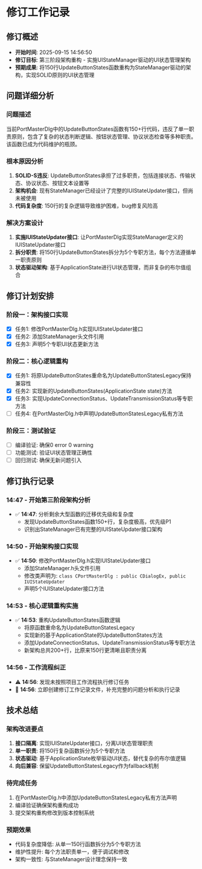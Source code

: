 # 修订工作记录

## 修订概述
- **开始时间**: 2025-09-15 14:56:50
- **修订目标**: 第三阶段架构重构 - 实施UIStateManager驱动的UI状态管理架构
- **预期成果**: 将150行UpdateButtonStates函数重构为StateManager驱动的架构，实现SOLID原则的UI状态管理

## 问题详细分析
### 问题描述
当前PortMasterDlg中的UpdateButtonStates函数有150+行代码，违反了单一职责原则，包含了复杂的状态判断逻辑、按钮状态管理、协议状态检查等多种职责。该函数已成为代码维护的瓶颈。

### 根本原因分析
1. **SOLID-S违反**: UpdateButtonStates承担了过多职责，包括连接状态、传输状态、协议状态、按钮文本设置等
2. **架构机会**: 现有StateManager已经设计了完整的IUIStateUpdater接口，但尚未被使用
3. **代码复杂度**: 150行的复杂逻辑导致维护困难，bug修复风险高

### 解决方案设计
1. **实施IUIStateUpdater接口**: 让PortMasterDlg实现StateManager定义的IUIStateUpdater接口
2. **拆分职责**: 将150行UpdateButtonStates拆分为5个专职方法，每个方法遵循单一职责原则
3. **状态驱动架构**: 基于ApplicationState进行UI状态管理，而非复杂的布尔值组合

## 修订计划安排
### 阶段一：架构接口实现
- [x] 任务1: 修改PortMasterDlg.h实现IUIStateUpdater接口
- [x] 任务2: 添加StateManager头文件引用
- [x] 任务3: 声明5个专职UI状态更新方法

### 阶段二：核心逻辑重构
- [x] 任务1: 将原UpdateButtonStates重命名为UpdateButtonStatesLegacy保持兼容性
- [x] 任务2: 实现新的UpdateButtonStates(ApplicationState state)方法
- [x] 任务3: 实现UpdateConnectionStatus、UpdateTransmissionStatus等专职方法
- [ ] 任务4: 在PortMasterDlg.h中声明UpdateButtonStatesLegacy私有方法

### 阶段三：测试验证
- [ ] 编译验证: 确保0 error 0 warning
- [ ] 功能测试: 验证UI状态管理正确性
- [ ] 回归测试: 确保无新问题引入

## 修订执行记录

### 14:47 - 开始第三阶段架构分析
- ✅ **14:47**: 分析剩余大型函数的迁移优先级和复杂度
  - 发现UpdateButtonStates函数150+行，复杂度极高，优先级P1
  - 识别出StateManager已有完整的IUIStateUpdater接口架构

### 14:50 - 开始架构接口实现
- ✅ **14:50**: 修改PortMasterDlg.h实现IUIStateUpdater接口
  - 添加StateManager.h头文件引用
  - 修改类声明为: `class CPortMasterDlg : public CDialogEx, public IUIStateUpdater`
  - 声明5个IUIStateUpdater接口方法

### 14:53 - 核心逻辑重构实施
- ✅ **14:53**: 重构UpdateButtonStates函数逻辑
  - 将原函数重命名为UpdateButtonStatesLegacy
  - 实现新的基于ApplicationState的UpdateButtonStates方法
  - 添加UpdateConnectionStatus、UpdateTransmissionStatus等专职方法
  - 新架构总共200+行，比原来150行更清晰且职责分离

### 14:56 - 工作流程纠正
- ⚠️ **14:56**: 发现未按照项目工作流程执行修订任务
- 🔄 **14:56**: 立即创建修订工作记录文件，补充完整的问题分析和执行记录

## 技术总结

### 架构改进要点
1. **接口隔离**: 实现IUIStateUpdater接口，分离UI状态管理职责
2. **单一职责**: 将150行复杂函数拆分为5个专职方法
3. **状态驱动**: 基于ApplicationState枚举驱动UI状态，替代复杂的布尔值逻辑
4. **向后兼容**: 保留UpdateButtonStatesLegacy作为fallback机制

### 待完成任务
1. 在PortMasterDlg.h中添加UpdateButtonStatesLegacy私有方法声明
2. 编译验证确保架构重构成功
3. 提交架构重构修改到版本控制系统

### 预期效果
- 代码复杂度降低: 从单一150行函数拆分为5个专职方法
- 维护性提升: 每个方法职责单一，便于调试和修改
- 架构一致性: 与StateManager设计理念保持一致
